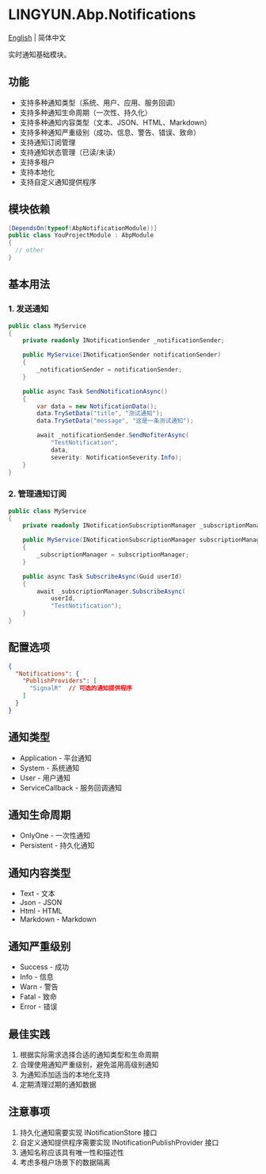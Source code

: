 # LINGYUN.Abp.Notifications

[English](./README.EN.md) | 简体中文

实时通知基础模块。

## 功能

* 支持多种通知类型（系统、用户、应用、服务回调）
* 支持多种通知生命周期（一次性、持久化）
* 支持多种通知内容类型（文本、JSON、HTML、Markdown）
* 支持多种通知严重级别（成功、信息、警告、错误、致命）
* 支持通知订阅管理
* 支持通知状态管理（已读/未读）
* 支持多租户
* 支持本地化
* 支持自定义通知提供程序

## 模块依赖

```csharp
[DependsOn(typeof(AbpNotificationModule))]
public class YouProjectModule : AbpModule
{
  // other
}
```

## 基本用法

### 1. 发送通知

```csharp
public class MyService
{
    private readonly INotificationSender _notificationSender;

    public MyService(INotificationSender notificationSender)
    {
        _notificationSender = notificationSender;
    }

    public async Task SendNotificationAsync()
    {
        var data = new NotificationData();
        data.TrySetData("title", "测试通知");
        data.TrySetData("message", "这是一条测试通知");

        await _notificationSender.SendNofiterAsync(
            "TestNotification",
            data,
            severity: NotificationSeverity.Info);
    }
}
```

### 2. 管理通知订阅

```csharp
public class MyService
{
    private readonly INotificationSubscriptionManager _subscriptionManager;

    public MyService(INotificationSubscriptionManager subscriptionManager)
    {
        _subscriptionManager = subscriptionManager;
    }

    public async Task SubscribeAsync(Guid userId)
    {
        await _subscriptionManager.SubscribeAsync(
            userId,
            "TestNotification");
    }
}
```

## 配置选项

```json
{
  "Notifications": {
    "PublishProviders": [
      "SignalR"  // 可选的通知提供程序
    ]
  }
}
```

## 通知类型

* Application - 平台通知
* System - 系统通知
* User - 用户通知
* ServiceCallback - 服务回调通知

## 通知生命周期

* OnlyOne - 一次性通知
* Persistent - 持久化通知

## 通知内容类型

* Text - 文本
* Json - JSON
* Html - HTML
* Markdown - Markdown

## 通知严重级别

* Success - 成功
* Info - 信息
* Warn - 警告
* Fatal - 致命
* Error - 错误

## 最佳实践

1. 根据实际需求选择合适的通知类型和生命周期
2. 合理使用通知严重级别，避免滥用高级别通知
3. 为通知添加适当的本地化支持
4. 定期清理过期的通知数据

## 注意事项

1. 持久化通知需要实现 INotificationStore 接口
2. 自定义通知提供程序需要实现 INotificationPublishProvider 接口
3. 通知名称应该具有唯一性和描述性
4. 考虑多租户场景下的数据隔离
